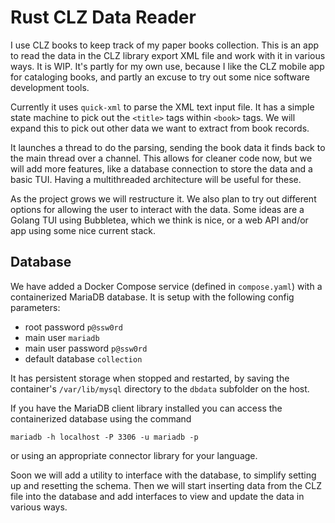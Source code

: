 # Rust CLZ Data Reader

I use CLZ books to keep track of my paper books collection.
This is an app to read the data in the CLZ library export XML
file and work with it in various ways. It is WIP. It's partly
for my own use, because I like the CLZ mobile app for cataloging
books, and partly an excuse to try out some nice software
development tools.

Currently it uses `quick-xml` to parse the XML text input file.
It has a simple state machine to pick out the `<title>` tags
within `<book>` tags. We will expand this to pick out other data
we want to extract from book records.

It launches a thread to do the parsing, sending the book data
it finds back to the main thread over a channel. This allows for
cleaner code now, but we will add more features, like a database
connection to store the data and a basic TUI. Having a
multithreaded architecture will be useful for these.

As the project grows we will restructure it. We also plan to try
out different options for allowing the user to interact with the
data. Some ideas are a Golang TUI using Bubbletea, which we think
is nice, or a web API and/or app using some nice current stack.

## Database

We have added a Docker Compose service (defined in `compose.yaml`)
with a containerized MariaDB database. It is setup with the following
config parameters:

+ root password `p@ssw0rd`
+ main user `mariadb`
+ main user password `p@ssw0rd`
+ default database `collection`

It has persistent storage when stopped and restarted, by saving the
container's `/var/lib/mysql` directory to the `dbdata` subfolder on 
the host.

If you have the MariaDB client library installed you can access
the containerized database using the command

```shell
mariadb -h localhost -P 3306 -u mariadb -p
```
or using an appropriate connector library for your language.

Soon we will add a utility to interface with the database, to
simplify setting up and resetting the schema. Then we will start
inserting data from the CLZ file into the database and add
interfaces to view and update the data in various ways.
